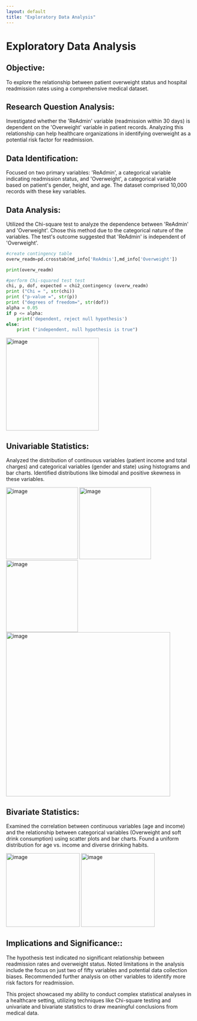 ```yaml
---
layout: default
title: "Exploratory Data Analysis"
---
```

# Exploratory Data Analysis

## Objective:

To explore the relationship between patient overweight status and hospital readmission rates using a comprehensive medical dataset.

## Research Question Analysis:

Investigated whether the 'ReAdmin' variable (readmission within 30 days) is dependent on the 'Overweight' variable in patient records. Analyzing this relationship can help healthcare organizations in identifying overweight as a potential risk factor for readmission.

## Data Identification:

Focused on two primary variables: 'ReAdmin', a categorical variable indicating readmission status, and 'Overweight', a categorical variable based on patient's gender, height, and age. The dataset comprised 10,000 records with these key variables.

## Data Analysis:

Utilized the Chi-square test to analyze the dependence between 'ReAdmin' and 'Overweight'.
Chose this method due to the categorical nature of the variables.
The test's outcome suggested that 'ReAdmin' is independent of 'Overweight'.

```python
#create contingency table
overw_readm=pd.crosstab(md_info['ReAdmis'],md_info['Overweight'])

print(overw_readm)

#perform Chi-squared test test
chi, p, dof, expected = chi2_contingency (overw_readm)
print ("Chi = ", str(chi))
print ("p-value =", str(p))
print ("degrees of freedom=", str(dof))
alpha = 0.05 
if p <= alpha:
    print('dependent, reject null hypothesis')
else:
    print ("independent, null hypothesis is true")
```
<img width="252" alt="image" src="https://github.com/santiagom32/santiagom32.github.io/assets/138883598/73134325-716e-4698-9fa9-d9345b8e814f">


## Univariable Statistics:

Analyzed the distribution of continuous variables (patient income and total charges) and categorical variables (gender and state) using histograms and bar charts.
Identified distributions like bimodal and positive skewness in these variables.

<img width="195" alt="image" src="https://github.com/santiagom32/santiagom32.github.io/assets/138883598/205fa8a2-a723-483f-8c27-e354aa44af13">

<img width="195" alt="image" src="https://github.com/santiagom32/santiagom32.github.io/assets/138883598/1fbd0d16-7b69-4b3f-bb1c-2c8b505026d0">

<img width="195" alt="image" src="https://github.com/santiagom32/santiagom32.github.io/assets/138883598/6f58933c-4a5d-42c0-9aae-1d4bbc7d6eb5">

<img width="446" alt="image" src="https://github.com/santiagom32/santiagom32.github.io/assets/138883598/5ded328c-5243-4150-92f7-3bf4bc25eb3c">


## Bivariate Statistics:

Examined the correlation between continuous variables (age and income) and the relationship between categorical variables (Overweight and soft drink consumption) using scatter plots and bar charts.
Found a uniform distribution for age vs. income and diverse drinking habits.

<img width="200" alt="image" src="https://github.com/santiagom32/santiagom32.github.io/assets/138883598/4d2d666a-f28a-4290-8520-980acae8c0fd">

<img width="200" alt="image" src="https://github.com/santiagom32/santiagom32.github.io/assets/138883598/cc6bd99b-402c-446c-91c1-781aafd4c381">


## Implications and Significance::

The hypothesis test indicated no significant relationship between readmission rates and overweight status.
Noted limitations in the analysis include the focus on just two of fifty variables and potential data collection biases.
Recommended further analysis on other variables to identify more risk factors for readmission.


This project showcased my ability to conduct complex statistical analyses in a healthcare setting, utilizing techniques like Chi-square testing and univariate and bivariate statistics to draw meaningful conclusions from medical data.
